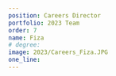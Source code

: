 ```yaml
---
position: Careers Director
portfolio: 2023 Team
order: 7
name: Fiza
# degree: 
image: 2023/Careers_Fiza.JPG
one_line:
---
```


